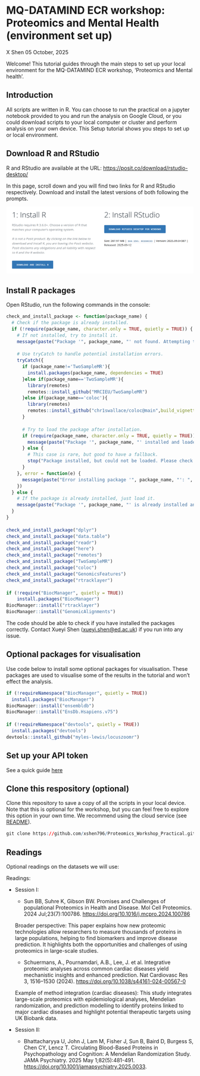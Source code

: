MQ-DATAMIND ECR workshop: Proteomics and Mental Health (environment set
up)
================
X Shen
05 October, 2025

Welcome! This tutorial guides through the main steps to set up your
local environment for the MQ-DATAMIND ECR workshop, ‘Proteomics and
Mental health’.

## Introduction

All scripts are written in R. You can choose to run the practical on a
jupyter notebook provided to you and run the analysis on Google Cloud,
or you could download scripts to your local computer or cluster and
perform analysis on your own device. This Setup tutorial shows you steps
to set up or local environment.

## Download R and RStudio

R and RStudio are available at the URL:
<https://posit.co/download/rstudio-desktop/>

In this page, scroll down and you will find two links for R and RStudio
respectively. Download and install the latest versions of both following
the prompts.

![alt text](image.png)

## Install R packages

Open RStudio, run the following commands in the console:

``` r
check_and_install_package <- function(package_name) {
  # Check if the package is already installed.
  if (!require(package_name, character.only = TRUE, quietly = TRUE)) {
    # If not installed, try to install it.
    message(paste("Package '", package_name, "' not found. Attempting to install...", sep = ""))
    
    # Use tryCatch to handle potential installation errors.
    tryCatch({
      if (package_name!='TwoSampleMR'){
        install.packages(package_name, dependencies = TRUE)
      }else if(package_name=='TwoSampleMR'){
        library(remotes)
        remotes::install_github("MRCIEU/TwoSampleMR")
      }else if(package_name=='coloc'){
        library(remotes)
        remotes::install_github("chr1swallace/coloc@main",build_vignettes=TRUE)
      }
      
      # Try to load the package after installation.
      if (require(package_name, character.only = TRUE, quietly = TRUE)) {
        message(paste("Package '", package_name, "' installed and loaded successfully.", sep = ""))
      } else {
        # This case is rare, but good to have a fallback.
        stop("Package installed, but could not be loaded. Please check your R environment.")
      }
    }, error = function(e) {
      message(paste("Error installing package '", package_name, "': ", e$message, sep = ""))
    })
  } else {
    # If the package is already installed, just load it.
    message(paste("Package '", package_name, "' is already installed and loaded.", sep = ""))
  }
}

check_and_install_package("dplyr")
check_and_install_package("data.table")
check_and_install_package("readr")
check_and_install_package("here")
check_and_install_package("remotes")
check_and_install_package("TwoSampleMR")
check_and_install_package("coloc")
check_and_install_package("GenomicsFeatures")
check_and_install_package("rtracklayer")

if (!require("BiocManager", quietly = TRUE))
    install.packages("BiocManager")
BiocManager::install("rtracklayer")
BiocManager::install("GenomicAlignments")
```

The code should be able to check if you have installed the packages
correctly. Contact Xueyi Shen (<xueyi.shen@ed.ac.uk>) if you run into
any issue.

## Optional packages for visualisation

Use code below to install some optional packages for visualisation.
These packages are used to visualise some of the results in the tutorial
and won’t effect the analysis.

``` r
if (!requireNamespace("BiocManager", quietly = TRUE))
  install.packages("BiocManager")
BiocManager::install("ensembldb")
BiocManager::install("EnsDb.Hsapiens.v75")

if (!requireNamespace("devtools", quietly = TRUE))
  install.packages("devtools")
devtools::install_github("myles-lewis/locuszoomr")
```

## Set up your API token

See a quick guide
[here](https://github.com/xshen796/Proteomics_Workshop_Practical/blob/main/Session_ii/Setup_APItoken.md)

## Clone this respository (optional)

Clone this repository to save a copy of all the scripts in your local
device. Note that this is optional for the workshop, but you can feel
free to explore this option in your own time. We recommend using the
cloud service (see
[README](https://github.com/xshen796/Proteomics_Workshop_Practical/tree/main)).

``` r
git clone https://github.com/xshen796/Proteomics_Workshop_Practical.git
```

## Readings

Optional readings on the datasets we will use:

Readings:

-   Session I:

    -   Sun BB, Suhre K, Gibson BW. Promises and Challenges of
        populational Proteomics in Health and Disease. Mol Cell
        Proteomics. 2024 Jul;23(7):100786.
        <https://doi.org/10.1016/j.mcpro.2024.100786>

    Broader perspective: This paper explains how new proteomic
    technologies allow researchers to measure thousands of proteins in
    large populations, helping to find biomarkers and improve disease
    prediction. It highlights both the opportunities and challenges of
    using proteomics in large-scale studies.

    -   Schuermans, A., Pournamdari, A.B., Lee, J. et al. Integrative
        proteomic analyses across common cardiac diseases yield
        mechanistic insights and enhanced prediction. Nat Cardiovasc Res
        3, 1516–1530 (2024).
        <https://doi.org/10.1038/s44161-024-00567-0>

    Example of method integration (cardiac diseases): This study
    integrates large-scale proteomics with epidemiological analyses,
    Mendelian randomization, and prediction modelling to identify
    proteins linked to major cardiac diseases and highlight potential
    therapeutic targets using UK Biobank data.

-   Session II:

    -   Bhattacharyya U, John J, Lam M, Fisher J, Sun B, Baird D,
        Burgess S, Chen CY, Lencz T. Circulating Blood-Based Proteins in
        Psychopathology and Cognition: A Mendelian Randomization Study.
        JAMA Psychiatry. 2025 May 1;82(5):481-491.
        <https://doi.org/10.1001/jamapsychiatry.2025.0033>.

